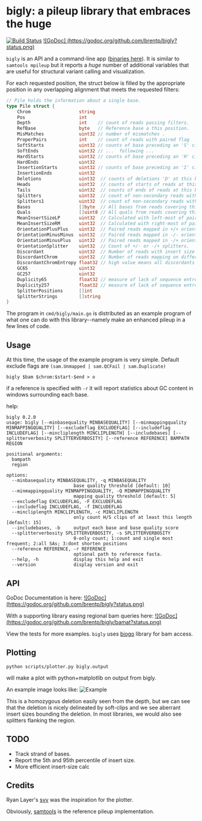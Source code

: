bigly: a pileup library that embraces the huge
==============================================

[![Build Status](https://travis-ci.org/brentp/bigly.svg?branch=master)](https://travis-ci.org/brentp/bigly)
[![GoDoc] (https://godoc.org/github.com/brentp/bigly?status.png)](https://godoc.org/github.com/brentp/bigly)

`bigly` is an API and a command-line app ([binaries here](https://github.com/brentp/bigly/releases)). It is similar to `samtools mpileup` but it reports a *huge* number of
additional variables that are useful for structural variant calling and visualization.

For each requested position, the struct below is filled by the appropriate position in any overlapping
alignment that meets the requested filters:

```Go
// Pile holds the information about a single base.
type Pile struct {
	Chrom                  string
	Pos                    int
	Depth                  int    // count of reads passing filters.
	RefBase                byte   // Reference base a this position.
	MisMatches             uint32 // number of mismatches .
	ProperPairs            int    // count of reads with paired flag
	SoftStarts             uint32 // counts of base preceding an 'S' cigar op
	SoftEnds               uint32 // ...  following ...
	HardStarts             uint32 // counts of base preceding an 'H' cigar op
	HardEnds               uint32
	InsertionStarts        uint32 // counts of base preceding an 'I' cigar op
	InsertionEnds          uint32
	Deletions              uint32  // counts of deletions 'D' at this base
	Heads                  uint32  // counts of starts of reads at this base
	Tails                  uint32  // counts of ends of reads at this base
	Splitters              uint32  // count of non-secondary reads with SA tags.
	Splitters1             uint32  // count of non-secondary reads with exactly 1 SA tag.
	Bases                  []byte  // All bases from reads covering this position
	Quals                  []uint8 // All quals from reads covering this position
	MeanInsertSizeLP       uint32  // Calculated with left-most of pair
	MeanInsertSizeRM       uint32  // Calculated with right-most of pair
	OrientationPlusPlus    uint32  // Paired reads mapped in +/+ orientation
	OrientationMinusMinus  uint32  // Paired reads mapped in -/- orientation
	OrientationMinusPlus   uint32  // Paired reads mapped in -/+ orientation
    OrientationSplitter    uint32  // Count of +/- or -/+ splitters.
	Discordant             uint32  // Number of reads with insert size > ConcordantCutoff
	DiscordantChrom        uint32  // Number of reads mapping on different chroms
	DiscordantChromEntropy float32 // high value means all discordants came from same chrom.
	GC65                   uint32
	GC257                  uint32
	Duplicity65            float32 // measure of lack of sequence entropy.
	Duplicity257           float32 // measure of lack of sequence entropy.
	SplitterPositions      []int
	SplitterStrings        []string
}
```

The program in `cmd/bigly/main.go` is distributed as an example program of what one can do with this
library--namely make an enhanced pileup in a few lines of code.

Usage
-----

At this time, the usage of the example program is very simple.
Default exclude flags are `(sam.Unmapped | sam.QCFail | sam.Duplicate)`

```
bigly $bam $chrom:$start-$end > o
```

if a reference is specified with `-r` it will report statistics about GC content in windows
surrounding each base.

help:
```
bigly 0.2.0
usage: bigly [--minbasequality MINBASEQUALITY] [--minmappingquality MINMAPPINGQUALITY] [--excludeflag EXCLUDEFLAG] [--includeflag INCLUDEFLAG] [--mincliplength MINCLIPLENGTH] [--includebases] [--splitterverbosity SPLITTERVERBOSITY] [--reference REFERENCE] BAMPATH REGION

positional arguments:
  bampath
  region

options:
  --minbasequality MINBASEQUALITY, -q MINBASEQUALITY
                         base quality threshold [default: 10]
  --minmappingquality MINMAPPINGQUALITY, -Q MINMAPPINGQUALITY
                         mapping quality threshold [default: 5]
  --excludeflag EXCLUDEFLAG, -F EXCLUDEFLAG
  --includeflag INCLUDEFLAG, -f INCLUDEFLAG
  --mincliplength MINCLIPLENGTH, -c MINCLIPLENGTH
                         only count H/S clips of at least this length [default: 15]
  --includebases, -b     output each base and base quality score
  --splitterverbosity SPLITTERVERBOSITY, -s SPLITTERVERBOSITY
                         0-only count; 1:count and single most frequent; 2:all SAs; 3:dont shorten positions
  --reference REFERENCE, -r REFERENCE
                         optional path to reference fasta.
  --help, -h             display this help and exit
  --version              display version and exit

```

API
---

GoDoc Documentation is here: [![GoDoc] (https://godoc.org/github.com/brentp/bigly?status.png)](https://godoc.org/github.com/brentp/bigly)

With a supporting library easing regional bam queries here: [![GoDoc] (https://godoc.org/github.com/brentp/bigly/bamat?status.png)](https://godoc.org/github.com/brentp/bigly/bamat)

View the tests for more examples. `bigly` uses [biogo](https://github.com/biogo/hts) library for bam access.

Plotting
--------

```
python scripts/plotter.py bigly.output
```

will make a plot with python+matplotlib on output from bigly.

An example image looks like: 
![Example](https://cloud.githubusercontent.com/assets/1739/20151721/7a23b46a-a678-11e6-87be-0d4666faffdd.png "Bigly Deletion")

This is a homozygous deletion easily seen from the depth, but we can see that the deletion is nicely
delineated by soft-clips and we see aberrant insert sizes bounding the deletion.
In most libraries, we would also see splitters flanking the region.


TODO
----

+ Track strand of bases.
+ Report the 5th and 95th percentile of insert size.
+ More efficient insert-size calc

Credits
-------

Ryan Layer's [svv](https://github.com/ryanlayer/svv) was the inspiration for the plotter.

Obviously, [samtools](https://github.com/samtools/samtools) is the reference pileup implementation.

